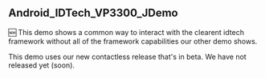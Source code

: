## Android_IDTech_VP3300_JDemo

:new: This demo shows a common way to interact with the clearent idtech framework without all of the framework capabilities our other demo shows.

This demo uses our new contactless release that's in beta. We have not released yet (soon).
